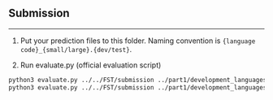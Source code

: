 ## Submission
--------

1. Put your prediction files to this folder. Naming convention is `{language code}_{small/large}.{dev/test}`.

2. Run evaluate.py (official evaluation script)

```bash
python3 evaluate.py ../../FST/submission ../part1/development_languages/ --evaltype dev 
python3 evaluate.py ../../FST/submission ../part1/development_languages/ --evaltype test
```
